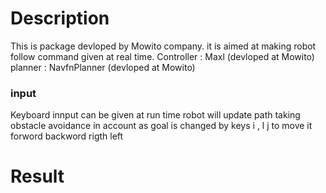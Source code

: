 # Description
This is package devloped by Mowito company. it is aimed at making robot follow command given at real time. 
Controller : Maxl (devloped at Mowito)
planner : NavfnPlanner (devloped at Mowito)
### input
Keyboard innput can be given at run time 
robot will update path taking obstacle avoidance in account as goal is changed by keys i , l j to move it forword backword rigth left 

# Result

